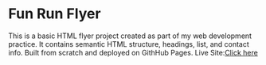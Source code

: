 # Fun Run Flyer
This is a basic HTML flyer project created as part of my web development practice. It contains semantic HTML structure, headings, list, and contact info. Built from scratch and deployed on GithHub Pages.
Live Site:[Click here](https://shortyclicks808.github.io/Fun-Run-Event-Flyer/)
